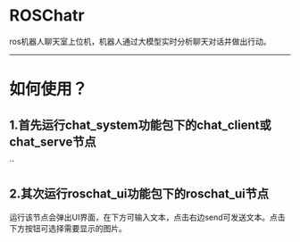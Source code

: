 # ROSChatr
  ros机器人聊天室上位机，机器人通过大模型实时分析聊天对话并做出行动。
***
# 如何使用？
## 1.首先运行chat_system功能包下的chat_client或chat_serve节点
``
## 2.其次运行roschat_ui功能包下的roschat_ui节点
运行该节点会弹出UI界面，在下方可输入文本，点击右边send可发送文本。点击下方按钮可选择需要显示的图片。


